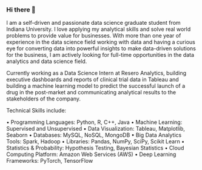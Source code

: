 ### Hi there 👋

I am a self-driven and passionate data science graduate student from Indiana University. I love applying my analytical skills and solve real world problems to provide value for businesses. With more than one year of experience in the data science field working with data and having a curious eye for converting data into powerful insights to make data-driven solutions for the business, I am actively looking for full-time opportunities in the data analytics and data science field.

Currently working as a Data Science Intern at Resero Analytics, building executive dashboards and reports of clinical trial data in Tableau and building a machine learning model to predict the successful launch of a drug in the post-market and communicating analytical results to the stakeholders of the company.

Technical Skills include:

• Programming Languages: Python, R, C++, Java
• Machine Learning: Supervised and Unsupervised
• Data Visualization: Tableau, Matplotlib, Seaborn
• Databases: MySQL, NoSQL, MongoDB
• Big Data Analytics Tools: Spark, Hadoop
• Libraries: Pandas, NumPy, SciPy, Scikit Learn
• Statistics & Probability: Hypothesis Testing, Bayesian Statistics
• Cloud Computing Platform: Amazon Web Services (AWS)
• Deep Learning Frameworks: PyTorch, TensorFlow

<!--
**aafaz/aafaz** is a ✨ _special_ ✨ repository because its `README.md` (this file) appears on your GitHub profile.

Here are some ideas to get you started:

- 🔭 I’m currently working on ...
- 🌱 I’m currently learning ...
- 👯 I’m looking to collaborate on ...
- 🤔 I’m looking for help with ...
- 💬 Ask me about ...
- 📫 How to reach me: ...
- 😄 Pronouns: ...
- ⚡ Fun fact: ...
-->
